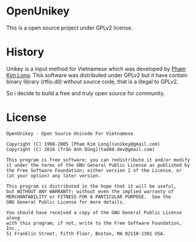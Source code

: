 # OpenUnikey

This is a open source project under GPLv2 license.

# History

Unikey is a input method for Vietnamese which was developed by [Pham Kim Long](mailto:unikey@gmail.com). This software was distributed under GPLv2 but it have contain binary library (rtfio.dll) without source code, that is a illegal to GPLv2.

So i decide to build a free and truly open source for community.

# License

    OpenUnikey - Open Source Unicode For Vietnamese
    
    Copyright (C) 1998-2005 [Pham Kim Long](unikey@gmail.com)
    Copyright (C) 2016 [Trần Anh Dũng](tad88.dev@gmail.com)

    This program is free software; you can redistribute it and/or modify
    it under the terms of the GNU General Public License as published by
    the Free Software Foundation; either version 2 of the License, or
    (at your option) any later version.

    This program is distributed in the hope that it will be useful,
    but WITHOUT ANY WARRANTY; without even the implied warranty of
    MERCHANTABILITY or FITNESS FOR A PARTICULAR PURPOSE.  See the
    GNU General Public License for more details.

    You should have received a copy of the GNU General Public License along
    with this program; if not, write to the Free Software Foundation, Inc.,
    51 Franklin Street, Fifth Floor, Boston, MA 02110-1301 USA.